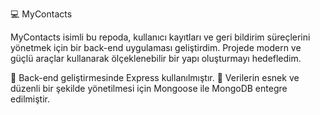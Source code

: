 :computer: MyContacts

MyContacts isimli bu repoda, kullanıcı kayıtları ve geri bildirim süreçlerini yönetmek için bir back-end uygulaması geliştirdim. Projede modern ve güçlü araçlar kullanarak ölçeklenebilir bir yapı oluşturmayı hedefledim.

📍 Back-end geliştirmesinde Express kullanılmıştır.
📍 Verilerin esnek ve düzenli bir şekilde yönetilmesi için Mongoose ile MongoDB entegre edilmiştir.

